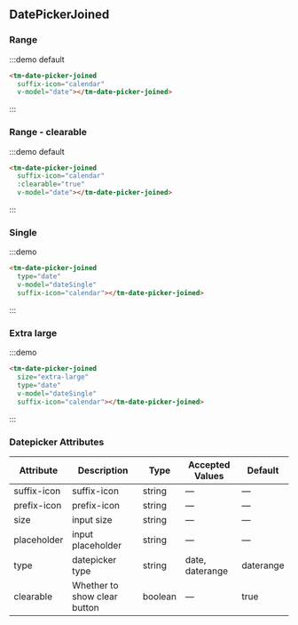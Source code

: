 <script>
  export default {
    data: function () {
      return {
        date: null,
        dateSingle: ''
      }
    }
  }
</script>
## DatePickerJoined

### Range

:::demo default

```html
<tm-date-picker-joined
  suffix-icon="calendar"
  v-model="date"></tm-date-picker-joined>

```
:::

### Range - clearable

:::demo default

```html
<tm-date-picker-joined
  suffix-icon="calendar"
  :clearable="true"
  v-model="date"></tm-date-picker-joined>

```
:::


### Single

:::demo 
```html
<tm-date-picker-joined
  type="date"
  v-model="dateSingle"
  suffix-icon="calendar"></tm-date-picker-joined>
```
:::

### Extra large

:::demo 
```html
<tm-date-picker-joined
  size="extra-large"
  type="date"
  v-model="dateSingle"
  suffix-icon="calendar"></tm-date-picker-joined>
```
:::


### Datepicker Attributes
| Attribute      | Description          | Type      | Accepted Values       | Default  |
|---------- |-------------- |---------- |--------------------------------  |-------- |
| suffix-icon | suffix-icon | string | — | — |
| prefix-icon | prefix-icon | string | — | — |
| size | input size | string | — | — |
| placeholder | input placeholder | string | — | — |
| type | datepicker type | string | date, daterange | daterange |
| clearable | Whether to show clear button | boolean | — | true |
